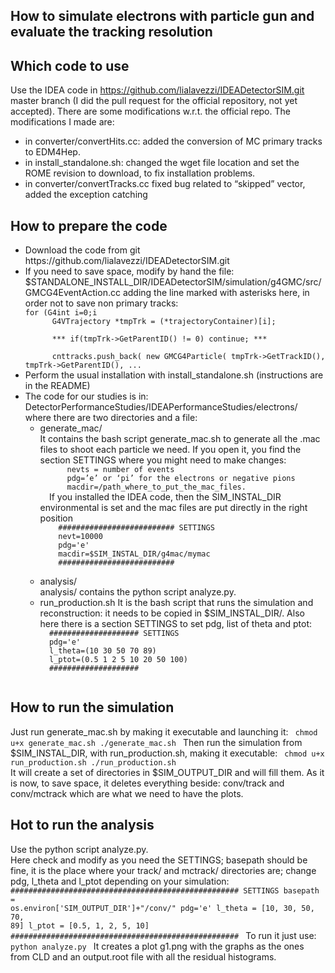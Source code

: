 ## How to simulate electrons with particle gun and evaluate the tracking resolution

## Which code to use

Use the IDEA code in https://github.com/lialavezzi/IDEADetectorSIM.git master branch (I did the pull request for the official repository, not yet accepted). There are some modifications w.r.t. the official repo.
The modifications I made are:
<ul>
<li> in converter/convertHits.cc: added the conversion of MC primary tracks to EDM4Hep. </li>
<li> in install_standalone.sh: changed the wget file location and set the ROME revision to download, to fix installation problems. </li>
<li> in converter/convertTracks.cc fixed bug related to “skipped” vector, added the exception catching </li>
</ul>

## How to prepare the code
<ul>
<li> Download the code from git https://github.com/lialavezzi/IDEADetectorSIM.git </li>

<li> If you need to save space, modify by hand the file: $STANDALONE_INSTALL_DIR/IDEADetectorSIM/simulation/g4GMC/src/GMCG4EventAction.cc adding the line marked with asterisks here, in order not to save non primary tracks:
<code>
for (G4int i=0;i<n_trajectories;i++) {    </br>                        
      G4VTrajectory *tmpTrk = (*trajectoryContainer)[i];  </br>
      *** if(tmpTrk->GetParentID() != 0) continue; ***          </br>        
      cnttracks.push_back( new GMCG4Particle( tmpTrk->GetTrackID(), tmpTrk->GetParentID(), ...
</code>
</li>
  
<li> Perform the usual installation with install_standalone.sh (instructions are in the README) </li>
  
<li> The code for our studies is in: DetectorPerformanceStudies/IDEAPerformanceStudies/electrons/ where there are two directories and a file:
  <ul>
    <li> generate_mac/ </br>
     It contains the bash script generate_mac.sh to generate all the .mac files to shoot each particle we need. 
     If you open it, you find the section SETTINGS where you might need to make changes:
  <code>
      nevts = number of events 
      pdg=’e’ or ‘pi’ for the electrons or negative pions 
      macdir=/path_where_to_put_the_mac_files. 
  </code>
  If you installed the IDEA code, then the SIM_INSTAL_DIR environmental is set and the mac files are put directly in the right position 
  <code>
    ########################## SETTINGS
    nevt=10000
    pdg='e'
    macdir=$SIM_INSTAL_DIR/g4mac/mymac
    ##########################
  </code>
  </li>  
    
  <li> analysis/ </br>
  analysis/ contains the python script analyze.py.
  </li> 
  
  <li> run_production.sh
  It is the bash script that runs the simulation and reconstruction: it needs to be copied in  $SIM_INSTAL_DIR/.     Also here there is a section SETTINGS to set pdg, list of theta and ptot:
  <code>
  #################### SETTINGS
  pdg='e'
  l_theta=(10 30 50 70 89)
  l_ptot=(0.5 1 2 5 10 20 50 100)
  ####################
  </code> 
  </li>
  </ul>
</li>
</ul>

## How to run the simulation 
Just run generate_mac.sh by making it executable and launching it:
<code>
chmod u+x generate_mac.sh
./generate_mac.sh
</code>
Then run the simulation from $SIM_INSTAL_DIR, with run_production.sh, making it executable:
<code>
chmod u+x  run_production.sh
./run_production.sh
</code>
It will create a set of directories in $SIM_OUTPUT_DIR and will fill them. As it is now, to save space, it deletes everything beside: conv/track and conv/mctrack which are what we need to have the plots.

## Hot to run the analysis 
Use the python script analyze.py. </br>
Here check and modify as you need the SETTINGS; basepath should be fine, it is the place where your track/ and mctrack/ directories are; change pdg, l_theta and l_ptot depending on your simulation:
  <code>
  ###################################################
                  SETTINGS 
  basepath = os.environ['SIM_OUTPUT_DIR']+"/conv/"
  pdg='e'
  l_theta = [10, 30, 50, 70, 89]
  l_ptot  = [0.5, 1, 2, 5, 10] 
  ###################################################
  </code>
To run it just use: 
  <code>
  python analyze.py
  </code>
It creates a plot g1.png with the graphs as the ones from CLD and an output.root file with all the residual histograms.
